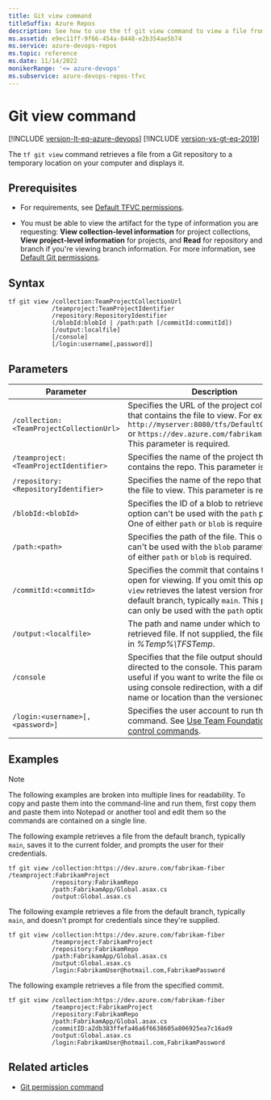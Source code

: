 ```yaml
---
title: Git view command
titleSuffix: Azure Repos
description: See how to use the tf git view command to view a file from a Git repository on your computer.
ms.assetid: e9ec11ff-9f66-454a-8448-e2b354ae5b74
ms.service: azure-devops-repos
ms.topic: reference
ms.date: 11/14/2022
monikerRange: '<= azure-devops'
ms.subservice: azure-devops-repos-tfvc
---
```



# Git view command

[!INCLUDE [version-lt-eq-azure-devops](../../includes/version-lt-eq-azure-devops.md)]
[!INCLUDE [version-vs-gt-eq-2019](../../includes/version-vs-gt-eq-2019.md)]

The `tf git view` command retrieves a file from a Git repository to a temporary location on your computer and displays it.

## Prerequisites

- For requirements, see [Default TFVC permissions](../../organizations/security/default-tfvc-permissions.md).

- You must be able to view the artifact for the type of information you are requesting: **View collection-level information** for project collections, **View project-level information** for projects, and **Read** for repository and branch if you're viewing branch information. For more information, see [Default Git permissions](../../organizations/security/default-git-permissions.md).

## Syntax

```
tf git view /collection:TeamProjectCollectionUrl
            /teamproject:TeamProjectIdentifier
            /repository:RepositoryIdentifier
            (/blobId:blobId | /path:path [/commitId:commitId])
            [/output:localfile]
            [/console]
            [/login:username[,password]]
```

## Parameters

|                     Parameter                     |                                                                                                            Description                                                                                                            |
|---------------------------------------------------|-----------------------------------------------------------------------------------------------------------------------------------------------------------------------------------------------------------------------------------|
| `/collection:<TeamProjectCollectionUrl>` |            Specifies the URL of the project collection that contains the file to view. For example: `http://myserver:8080/tfs/DefaultCollection` or `https://dev.azure.com/fabrikam-fiber`. This parameter is required.             |
|  `/teamproject:<TeamProjectIdentifier>`  |                                                                       Specifies the name of the project that contains the repo. This parameter is required.                                                                       |
|   `/repository:<RepositoryIdentifier>`   |                                                                    Specifies the name of the repo that contains the file to view. This parameter is required.                                                                     |
|            `/blobId:<blobId>`            |                                          Specifies the ID of a blob to retrieve. This option can't be used with the `path` parameter. One of either `path` or `blob` is required.                                          |
|            `/path:<path>`            |                                              Specifies the path of the file. This option can't be used with the `blob` parameter. One of either `path` or `blob` is required.                                              |
|          `/commitId:<commitId>`          | Specifies the commit that contains the file to open for viewing. If you omit this option, `git view` retrieves the latest version from the default branch, typically `main`. This parameter can only be used with the `path` option. |
|          `/output:<localfile>`           |                                                         The path and name under which to save the retrieved file. If not supplied, the file is saved in *%Temp%\\TFSTemp*.                                                         |
|                   `/console`                    |         Specifies that the file output should be directed to the console. This parameter is useful if you want to write the file out to disk using console redirection, with a different name or location than the versioned item.         |
|      `/login:<username>[,<password>]`      |                                        Specifies the user account to run the command. See [Use Team Foundation version control commands](use-team-foundation-version-control-commands.md).                                        |

## Examples

>[!NOTE]
>The following examples are broken into multiple lines for readability. To copy and paste them into the command-line and run them, first copy them and paste them into Notepad or another tool and edit them so the commands are contained on a single line.

The following example retrieves a file from the default branch, typically `main`, saves it to the current folder, and prompts the user for their credentials.

```
tf git view /collection:https://dev.azure.com/fabrikam-fiber /teamproject:FabrikamProject 
            /repository:FabrikamRepo 
            /path:FabrikamApp/Global.asax.cs 
            /output:Global.asax.cs 
```

The following example retrieves a file from the default branch, typically `main`, and doesn't prompt for credentials since they're supplied.

```
tf git view /collection:https://dev.azure.com/fabrikam-fiber 
            /teamproject:FabrikamProject 
            /repository:FabrikamRepo 
            /path:FabrikamApp/Global.asax.cs 
            /output:Global.asax.cs 
            /login:FabrikamUser@hotmail.com,FabrikamPassword
```

The following example retrieves a file from the specified commit.

```
tf git view /collection:https://dev.azure.com/fabrikam-fiber 
            /teamproject:FabrikamProject 
            /repository:FabrikamRepo 
            /path:FabrikamApp/Global.asax.cs 
            /commitID:a2db383ffefa46a6f6638605a806925ea7c16ad9 
            /output:Global.asax.cs 
            /login:FabrikamUser@hotmail.com,FabrikamPassword
```

## Related articles

- [Git permission command](git-permission-command.md)
